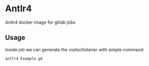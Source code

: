 # Antlr4
Antlr4 docker image for gitlab jobs

## Usage
Inside job we can generate the visitor/listener with simple command:
```bash
antlr4 Example.g4
```

